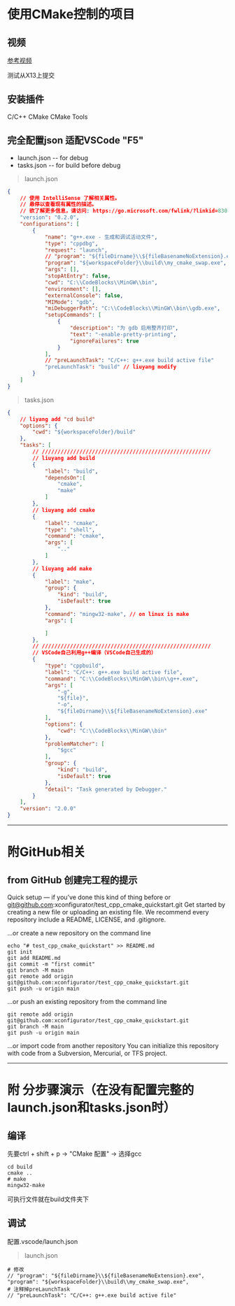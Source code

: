 # 使用CMake控制的项目

## 视频
[参考视频](https://www.bilibili.com/video/BV13K411M78v?p=2&spm_id_from=pageDriver)

测试从X13上提交

## 安装插件
C/C++
CMake
CMake Tools

## 完全配置json 适配VSCode "F5"
- launch.json -- for debug
- tasks.json -- for build before debug
>launch.json
```json
{
    // 使用 IntelliSense 了解相关属性。 
    // 悬停以查看现有属性的描述。
    // 欲了解更多信息，请访问: https://go.microsoft.com/fwlink/?linkid=830387
    "version": "0.2.0",
    "configurations": [
        {
            "name": "g++.exe - 生成和调试活动文件",
            "type": "cppdbg",
            "request": "launch",
            // "program": "${fileDirname}\\${fileBasenameNoExtension}.exe",
            "program": "${workspaceFolder}\\build\\my_cmake_swap.exe", // liuyang modify
            "args": [],
            "stopAtEntry": false,
            "cwd": "C:\\CodeBlocks\\MinGW\\bin",
            "environment": [],
            "externalConsole": false,
            "MIMode": "gdb",
            "miDebuggerPath": "C:\\CodeBlocks\\MinGW\\bin\\gdb.exe",
            "setupCommands": [
                {
                    "description": "为 gdb 启用整齐打印",
                    "text": "-enable-pretty-printing",
                    "ignoreFailures": true
                }
            ],
            // "preLaunchTask": "C/C++: g++.exe build active file"
            "preLaunchTask": "build" // liuyang modify
        }
    ]
}
```

>tasks.json
```json
{
    // liyang add "cd build"
    "options": {
        "cwd": "${workspaceFolder}/build"
    },
    "tasks": [
        // //////////////////////////////////////////////////////
        // liuyang add build
        {
            "label": "build", 
            "dependsOn":[
                "cmake",
                "make"
            ]
        },
        // liuyang add cmake
        {
            "label": "cmake",
            "type": "shell",
            "command": "cmake",
            "args": [
                ".."
            ]
        },
        // liuyang add make
        {
            "label": "make",
            "group": {
                "kind": "build",
                "isDefault": true
            },
            "command": "mingw32-make", // on linux is make
            "args": [

            ]
        },
        // //////////////////////////////////////////////////////
        // VSCode自己利用g++编译（VSCode自己生成的）
        {
            "type": "cppbuild",
            "label": "C/C++: g++.exe build active file",
            "command": "C:\\CodeBlocks\\MinGW\\bin\\g++.exe",
            "args": [
                "-g",
                "${file}",
                "-o",
                "${fileDirname}\\${fileBasenameNoExtension}.exe"
            ],
            "options": {
                "cwd": "C:\\CodeBlocks\\MinGW\\bin"
            },
            "problemMatcher": [
                "$gcc"
            ],
            "group": {
                "kind": "build",
                "isDefault": true
            },
            "detail": "Task generated by Debugger."
        }
    ],
    "version": "2.0.0"
}
```
----

# 附GitHub相关
## from GitHub 创建完工程的提示
Quick setup — if you’ve done this kind of thing before
or	
git@github.com:xconfigurator/test_cpp_cmake_quickstart.git
Get started by creating a new file or uploading an existing file. We recommend every repository include a README, LICENSE, and .gitignore.

…or create a new repository on the command line
```
echo "# test_cpp_cmake_quickstart" >> README.md
git init
git add README.md
git commit -m "first commit"
git branch -M main
git remote add origin git@github.com:xconfigurator/test_cpp_cmake_quickstart.git
git push -u origin main
```
…or push an existing repository from the command line
```
git remote add origin git@github.com:xconfigurator/test_cpp_cmake_quickstart.git
git branch -M main
git push -u origin main
```

…or import code from another repository
You can initialize this repository with code from a Subversion, Mercurial, or TFS project.

----

# 附 分步骤演示（在没有配置完整的launch.json和tasks.json时）

## 编译
先要ctrl + shift + p -> "CMake 配置" -> 选择gcc
```
cd build
cmake ..
# make
mingw32-make
```
可执行文件就在build文件夹下

## 调试
配置.vscode/launch.json
>launch.json
```
# 修改
// "program": "${fileDirname}\\${fileBasenameNoExtension}.exe",
"program": "${workspaceFolder}\\build\\my_cmake_swap.exe",
# 注释掉preLaunchTask
// "preLaunchTask": "C/C++: g++.exe build active file"
```